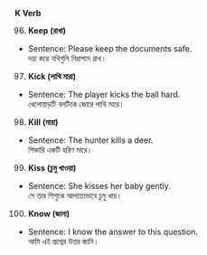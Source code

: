 **K Verb**

96. **Keep (রাখা)**  
- Sentence: Please keep the documents safe.  
  দয়া করে নথিগুলি নিরাপদে রাখ।

97. **Kick (লাথি মারা)**  
- Sentence: The player kicks the ball hard.  
  খেলোয়াড়টি বলটিকে জোরে লাথি মারে।

98. **Kill (মারা)**  
- Sentence: The hunter kills a deer.  
  শিকারি একটি হরিণ মারে।

99. **Kiss (চুমু খাওয়া)**  
- Sentence: She kisses her baby gently.  
  সে তার শিশুকে আলতোভাবে চুমু খায়।

100. **Know (জানা)**  
- Sentence: I know the answer to this question.  
  আমি এই প্রশ্নের উত্তর জানি।
